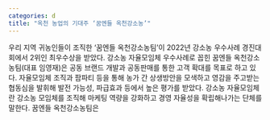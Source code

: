 ```yaml
---
categories: d
title: "옥천 농업의 기대주 ‘꿈엔들 옥천강소농’"
---
```

우리 지역 귀농인들이 조직한 ‘꿈엔들 옥천강소농팀’이 2022년 강소농 우수사례 경진대회에서 2위인 최우수상을 받았다. 강소농 자율모임체 우수사례로 꼽힌 꿈엔들 옥천강소농팀(대표 임영재)은 공동 브랜드 개발과 공동판매를 통한 고객 확대를 목표로 하고 있다. 자율모임체 조직과 팜파티 등을 통해 농가 간 상생방안을 모색하고 영감을 주고받는 협동심을 발휘해 발전 가능성, 파급효과 등에서 높은 평가를 받았다. 강소농 자율모임체란 강소농 모임체를 조직해 마케팅 역량을 강화하고 경영 자율성을 확립해나가는 단체를 말한다. 꿈엔들 옥천강소농팀은